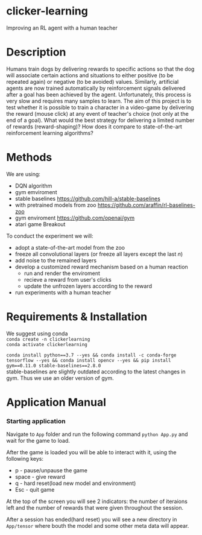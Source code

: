 # clicker-learning
Improving an RL agent with a human teacher 
# Description

Humans train dogs by delivering rewards to specific actions so that the dog will associate certain actions and situations to either positive (to be repeated again) or negative (to be avoided) values. Similarly, artificial agents are now trained automatically by reinforcement signals delivered after a goal has been achieved by the agent. Unfortunately, this process is very slow and requires many samples to learn. The aim of this project is to test whether it is possible to train a character in a video-game by delivering the reward (mouse click) at any event of teacher's choice (not only at the end of a goal). What would the best strategy for delivering a limited number of rewards (reward-shaping)? How does it compare to state-of-the-art reinforcement learning algorithms?

# Methods
We are using:
* DQN algorithm
* gym emviroment
* stable baselines https://github.com/hill-a/stable-baselines
* with pretrained models from zoo https://github.com/araffin/rl-baselines-zoo
* gym enviroment https://github.com/openai/gym
* atari game Breakout

To conduct the experiment we will:
* adopt a state-of-the-art model from the zoo
* freeze all convolutional layers (or freeze all layers except the last $n$)
* add noise to the remained layers
* develop a customized reward mechanism based on a human reaction
  + run and render the enviroment
  + recieve a reward from user's clicks
  + update the unfrozen layers according to the reward
* run experiments with a human teacher

# Requirements & Installation
We suggest using conda  
```conda create -n clickerlearning```  
```conda activate clickerlearning```  

```conda install python==3.7 --yes && conda install -c conda-forge tensorflow --yes && conda install opencv --yes && pip install gym==0.11.0 stable-baselines==2.8.0```  
stable-baselines are slightly outdated according to the latest changes in gym. Thus we use an older version of gym.

# Application Manual
### Starting application
Navigate to ```App``` folder and run the following command ```python App.py``` and wait for the game to load.

After the game is loaded you will be able to interact with it, using the following keys:
* p - pause/unpause the game
* space - give reward
* q - hard reset(load new model and environment)
* Esc - quit game

At the top of the screen you will see 2 indicators: the number of iteraions left and 
the number of rewards that were given throughout the session.

After a session has ended(hard reset) you will see a new directory in ```App/tensor``` where bouth the model and 
some other meta data will appear.